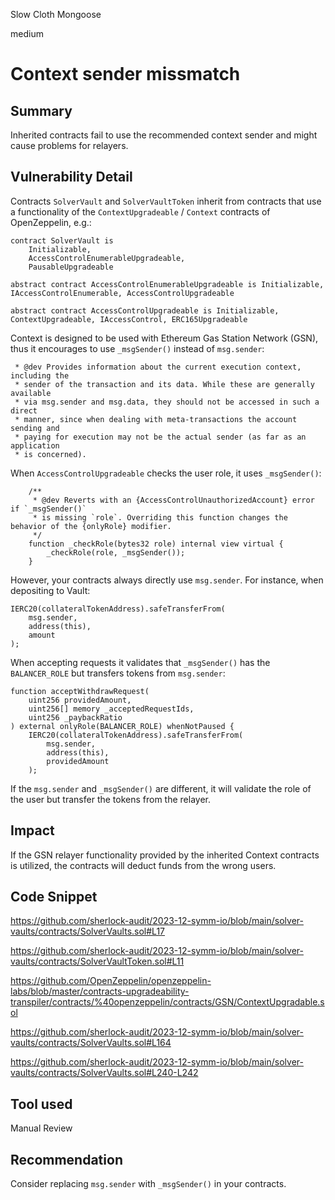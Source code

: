 Slow Cloth Mongoose

medium

# Context sender missmatch

## Summary

Inherited contracts fail to use the recommended context sender and might cause problems for relayers.

## Vulnerability Detail

Contracts `SolverVault` and `SolverVaultToken` inherit from contracts that use a functionality of the `ContextUpgradeable` / `Context` contracts of OpenZeppelin, e.g.:
```solidity
contract SolverVault is
    Initializable,
    AccessControlEnumerableUpgradeable,
    PausableUpgradeable
```
```solidity
abstract contract AccessControlEnumerableUpgradeable is Initializable, IAccessControlEnumerable, AccessControlUpgradeable
```
```solidity
abstract contract AccessControlUpgradeable is Initializable, ContextUpgradeable, IAccessControl, ERC165Upgradeable
```

Context is designed to be used with Ethereum Gas Station Network (GSN), thus it encourages to use `_msgSender()` instead of `msg.sender`:
```solidity
 * @dev Provides information about the current execution context, including the
 * sender of the transaction and its data. While these are generally available
 * via msg.sender and msg.data, they should not be accessed in such a direct
 * manner, since when dealing with meta-transactions the account sending and
 * paying for execution may not be the actual sender (as far as an application
 * is concerned).
```

When `AccessControlUpgradeable` checks the user role, it uses `_msgSender()`:
```solidity
    /**
     * @dev Reverts with an {AccessControlUnauthorizedAccount} error if `_msgSender()`
     * is missing `role`. Overriding this function changes the behavior of the {onlyRole} modifier.
     */
    function _checkRole(bytes32 role) internal view virtual {
        _checkRole(role, _msgSender());
    }
```

However, your contracts always directly use `msg.sender`. For instance, when depositing to Vault:
```solidity
IERC20(collateralTokenAddress).safeTransferFrom(
    msg.sender,
    address(this),
    amount
);
```

When accepting requests it validates that `_msgSender()` has the `BALANCER_ROLE` but transfers tokens from `msg.sender`:
```solidity
function acceptWithdrawRequest(
    uint256 providedAmount,
    uint256[] memory _acceptedRequestIds,
    uint256 _paybackRatio
) external onlyRole(BALANCER_ROLE) whenNotPaused {
    IERC20(collateralTokenAddress).safeTransferFrom(
        msg.sender,
        address(this),
        providedAmount
    );
```

If the `msg.sender` and  `_msgSender()` are different, it will validate the role of the user but transfer the tokens from the relayer.

## Impact

If the GSN relayer functionality provided by the inherited Context contracts is utilized, the contracts will deduct funds from the wrong users. 

## Code Snippet

https://github.com/sherlock-audit/2023-12-symm-io/blob/main/solver-vaults/contracts/SolverVaults.sol#L17

https://github.com/sherlock-audit/2023-12-symm-io/blob/main/solver-vaults/contracts/SolverVaultToken.sol#L11

https://github.com/OpenZeppelin/openzeppelin-labs/blob/master/contracts-upgradeability-transpiler/contracts/%40openzeppelin/contracts/GSN/ContextUpgradable.sol

https://github.com/sherlock-audit/2023-12-symm-io/blob/main/solver-vaults/contracts/SolverVaults.sol#L164

https://github.com/sherlock-audit/2023-12-symm-io/blob/main/solver-vaults/contracts/SolverVaults.sol#L240-L242

## Tool used

Manual Review

## Recommendation

Consider replacing `msg.sender` with `_msgSender()` in your contracts.
